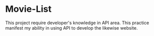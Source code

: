 # Movie-List
This project require developer's knowledge in API area. This practice manifest my ability in using API to develop the likewise website.
